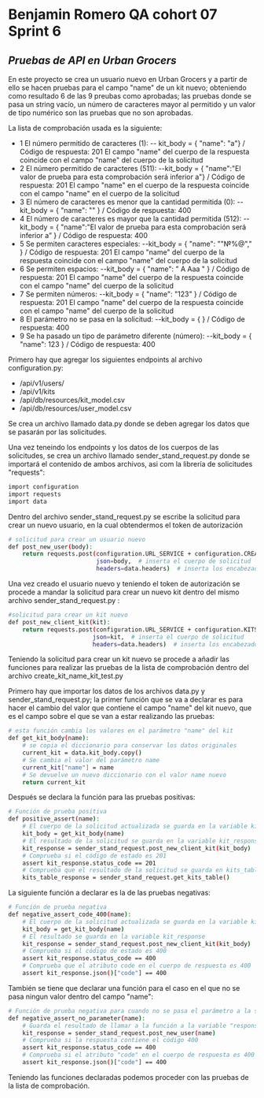 # Benjamin Romero QA cohort 07 Sprint 6
## _Pruebas de API en Urban Grocers_



En este proyecto se crea un usuario nuevo en Urban Grocers y a partir de ello se hacen pruebas para el campo "name" de un kit nuevo; obteniendo como resultado 6 de las 9 preubas como aprobadas; las pruebas donde se pasa un string vacío, un número de caracteres mayor al permitido y un valor de tipo numérico son las pruebas que no son aprobadas.

La lista de comprobación usada es la siguiente:


- 1	El número permitido de caracteres (1): 
-- kit_body = { "name": "a"} /	Código de respuesta: 201 El campo "name" del cuerpo de la respuesta coincide con el campo "name" del cuerpo de la solicitud
- 2	El número permitido de caracteres (511): 
--kit_body = { "name":"El valor de prueba para esta comprobación será inferior a"}	/ Código de respuesta: 201 El campo "name" en el cuerpo de la respuesta coincide con el campo "name" en el cuerpo de la solicitud
- 3	El número de caracteres es menor que la cantidad permitida (0): 
--kit_body = { "name": "" } /	Código de respuesta: 400
- 4	El número de caracteres es mayor que la cantidad permitida (512): 
--kit_body = { "name":"El valor de prueba para esta comprobación será inferior a” } /	Código de respuesta: 400
- 5	Se permiten caracteres especiales: 
--kit_body = { "name": ""№%@"," }	/ Código de respuesta: 201 El campo "name" del cuerpo de la respuesta coincide con el campo "name" del cuerpo de la solicitud
- 6	Se permiten espacios: 
--kit_body = { "name": " A Aaa " }	/ Código de respuesta: 201 El campo "name" del cuerpo de la respuesta coincide con el campo "name" del cuerpo de la solicitud
- 7	Se permiten números: 
--kit_body = { "name": "123" }	/ Código de respuesta: 201 El campo "name" del cuerpo de la respuesta coincide con el campo "name" del cuerpo de la solicitud
- 8	El parámetro no se pasa en la solicitud: 
--kit_body = { }	/ Código de respuesta: 400
- 9	Se ha pasado un tipo de parámetro diferente (número): 
--kit_body = { "name": 123 }	/ Código de respuesta: 400

Primero hay que agregar los siguientes endpoints al archivo configuration.py: 

- /api/v1/users/
- /api/v1/kits
- /api/db/resources/kit_model.csv
- /api/db/resources/user_model.csv

Se crea un archivo llamado data.py donde se deben agregar los datos que se pasarán por las solicitudes.

Una vez teneindo los endpoints y los datos de los cuerpos de las solicitudes, se crea un archivo llamado sender_stand_request.py donde se importará el contenido de ambos archivos, asi com la librería de solicitudes "requests":

```sh
import configuration
import requests
import data
```

Dentro del archivo sender_stand_request.py se escribe la solicitud para crear un nuevo usuario, en la cual obtendermos el token de autorización

```sh
# solicitud para crear un usuario nuevo
def post_new_user(body):
    return requests.post(configuration.URL_SERVICE + configuration.CREATE_USER_PATH,  # inserta la dirección URL completa
                         json=body,  # inserta el cuerpo de solicitud
                         headers=data.headers)  # inserta los encabezados
```

Una vez creado el usuario nuevo y teniendo el token de autorización se procede a mandar la solicitud para crear un nuevo kit dentro del mismo archivo sender_stand_request.py :

```sh
#solicitud para crear un kit nuevo
def post_new_client_kit(kit):
    return requests.post(configuration.URL_SERVICE + configuration.KITS_PATH,  # inserta la dirección URL completa
                        json=kit,  # inserta el cuerpo de solicitud
                        headers=data.headers)  # inserta los encabezados
```

Teniendo la solicitud para crear un kit nuevo se procede a añadir las funciones para realizar las pruebas de la lista de comprobación dentro del archivo create_kit_name_kit_test.py 

Primero hay que importar los datos de los archivos data.py y sender_stand_request.py; la primer función que se va a declarar es para hacer el cambio del valor que contiene el campo "name" del kit nuevo, que es el campo sobre el que se van a estar realizando las pruebas: 

```sh
# esta función cambia los valores en el parámetro "name" del kit
def get_kit_body(name):
    # se copia el diccionario para conservar los datos originales
    current_kit = data.kit_body.copy()
    # Se cambia el valor del parámetro name
    current_kit["name"] = name
    # Se devuelve un nuevo diccionario con el valor name nuevo
    return current_kit
```

Después se declara la función para las pruebas positivas:

```sh
# Función de prueba positiva
def positive_assert(name):
    # El cuerpo de la solicitud actualizada se guarda en la variable kit_body
    kit_body = get_kit_body(name)
    # El resultado de la solicitud se guarda en la variable kit_response
    kit_response = sender_stand_request.post_new_client_kit(kit_body)
    # Comprueba si el código de estado es 201
    assert kit_response.status_code == 201
    # Comprueba que el resultado de la solicitud se guarda en kits_table_response
    kits_table_response = sender_stand_request.get_kits_table()
```

La siguiente función a declarar es la de las pruebas negativas:

```sh
# Función de prueba negativa
def negative_assert_code_400(name):
    # El cuerpo de la solicitud actualizada se guarda en la variable kit_body
    kit_body = get_kit_body(name)
    # El resultado se guarda en la variable kit_response
    kit_response = sender_stand_request.post_new_client_kit(kit_body)
    # Comprueba si el código de estado es 400
    assert kit_response.status_code == 400
    # Comprueba que el atributo code en el cuerpo de respuesta es 400
    assert kit_response.json()["code"] == 400
```

También se tiene que declarar una función para el caso en el que no se pasa ningun valor dentro del campo "name":

```sh
# Función de prueba negativa para cuando no se pasa el parámetro a la solicitud
def negative_assert_no_parameter(name):
    # Guarda el resultado de llamar a la función a la variable "response"
    kit_response = sender_stand_request.post_new_user(name)
    # Comprueba si la respuesta contiene el código 400
    assert kit_response.status_code == 400
    # Comprueba si el atributo "code" en el cuerpo de respuesta es 400
    assert kit_response.json()["code"] == 400
```

Teniendo las funciones declaradas podemos proceder con las pruebas de la lista de comprobación.



